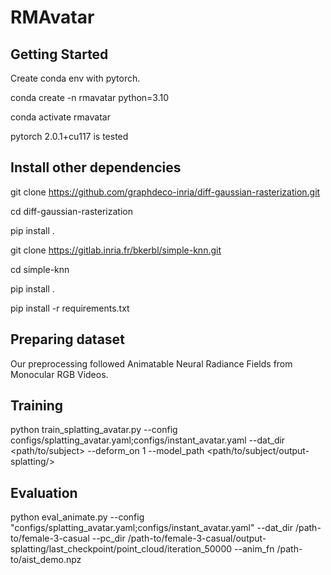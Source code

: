 # RMAvatar

## **Getting Started**

Create conda env with pytorch.

conda create -n rmavatar python=3.10

conda activate rmavatar

pytorch 2.0.1+cu117 is tested

## **Install other dependencies**

git clone https://github.com/graphdeco-inria/diff-gaussian-rasterization.git

cd diff-gaussian-rasterization

pip install .

git clone https://gitlab.inria.fr/bkerbl/simple-knn.git

cd simple-knn

pip install .  

pip install -r requirements.txt

## **Preparing dataset**

Our preprocessing followed Animatable Neural Radiance Fields from Monocular RGB Videos.

## **Training**

python train_splatting_avatar.py --config configs/splatting_avatar.yaml;configs/instant_avatar.yaml --dat_dir <path/to/subject> --deform_on 1 --model_path <path/to/subject/output-splatting/> 

## **Evaluation**

python eval_animate.py --config "configs/splatting_avatar.yaml;configs/instant_avatar.yaml" --dat_dir /path-to/female-3-casual --pc_dir /path-to/female-3-casual/output-splatting/last_checkpoint/point_cloud/iteration_50000 --anim_fn /path-to/aist_demo.npz

